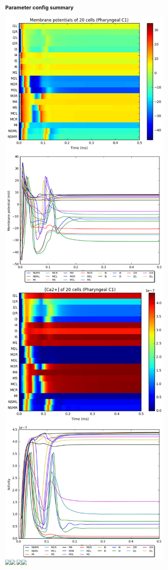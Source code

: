 ### Parameter config summary 
<tr><td><img alt="?" src="neurons_C1_Pharyngeal.png"/></td><td><img alt="?" src="traces_neuron_Pharyngeal_C1.png"/></td></tr>
<tr><td><img alt=" " src="neuron_activity_C1_Pharyngeal.png"/></td><td><img alt=" " src="traces_neuron_activity_Pharyngeal_C1.png"/></td></tr>
<tr><td><img alt=" " src="muscles_C1_Pharyngeal.png"/></td><td><img alt=" " src="traces_muscles_Pharyngeal_C1.png"/></td></tr>
<tr><td><img alt=" " src="muscle_activity_C1_Pharyngeal.png"/></td><td><img alt=" " src="traces_muscles_activity_Pharyngeal_C1.png"/></td></tr>
